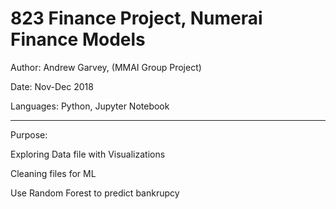 # 823 Finance Project, Numerai Finance Models

Author: Andrew Garvey, (MMAI Group Project)

Date: Nov-Dec 2018 

Languages: Python, Jupyter Notebook

---
Purpose:

Exploring Data file with Visualizations

Cleaning files for ML 

Use Random Forest to predict bankrupcy


